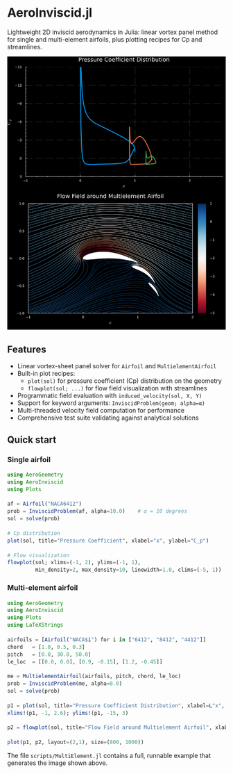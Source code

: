 # AeroInviscid.jl

Lightweight 2D inviscid aerodynamics in Julia: linear vortex panel method for single and multi-element airfoils, plus plotting recipes for Cp and streamlines.

![Multi-element Airfoil Solution](assets/multielement_airfoil_solution.png)


## Features

- Linear vortex-sheet panel solver for `Airfoil` and `MultielementAirfoil`
- Built-in plot recipes:
	- `plot(sol)` for pressure coefficient (Cp) distribution on the geometry
	- `flowplot(sol; ...)` for flow field visualization with streamlines
- Programmatic field evaluation with `induced_velocity(sol, X, Y)`
- Support for keyword arguments: `InviscidProblem(geom; alpha=α)`
- Multi-threaded velocity field computation for performance
- Comprehensive test suite validating against analytical solutions

## Quick start

### Single airfoil

```julia
using AeroGeometry
using AeroInviscid
using Plots

af = Airfoil("NACA6412")
prob = InviscidProblem(af, alpha=10.0)    # α = 10 degrees
sol = solve(prob)

# Cp distribution
plot(sol, title="Pressure Coefficient", xlabel="x", ylabel="C_p")

# Flow visualization
flowplot(sol; xlims=(-1, 2), ylims=(-1, 1), 
         min_density=2, max_density=10, linewidth=1.0, clims=(-5, 1))
```

### Multi-element airfoil

```julia
using AeroGeometry
using AeroInviscid
using Plots
using LaTeXStrings

airfoils = [Airfoil("NACA$i") for i in ["6412", "8412", "4412"]]
chord   = [1.0, 0.5, 0.3]
pitch   = [0.0, 30.0, 50.0]
le_loc  = [[0.0, 0.0], [0.9, -0.15], [1.2, -0.45]]

me = MultielementAirfoil(airfoils, pitch, chord, le_loc)
prob = InviscidProblem(me, alpha=0.0)
sol = solve(prob)

p1 = plot(sol, title="Pressure Coefficient Distribution", xlabel=L"x", ylabel=L"C_p")
xlims!(p1, -1, 2.6); ylims!(p1, -15, 3)

p2 = flowplot(sol, title="Flow Field around Multielement Airfoil", xlabel=L"x", ylabel=L"y")

plot(p1, p2, layout=(2,1), size=(800, 1000))
```

The file `scripts/MultiElement.jl` contains a full, runnable example that generates the image shown above.
